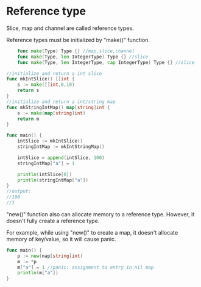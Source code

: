 <!--
 * @Author: Nettor
 * @Date: 2020-06-09 16:35:35
 * @LastEditors: Nettor
 * @LastEditTime: 2020-06-09 17:48:45
 * @Description: file content
-->

# Reference type

Slice, map and channel are called reference types.

Reference types must be initialized by "make()" function.

```go
    func make(Type) Type {} //map,slice,channel
    func make(Type, len IntegerType) Type {} //slice
    func make(Type, len IntegerType, cap IntegerType) Type {} //slice
```

```go
//initialize and return a int slice
func mkIntSlice() []int {
    s := make([]int,0,10)
    return s
}
//initialize and return a int/string map
func mkStringIntMap() map[string]int {
    s := make(map[string]int)
    return m
}

func main() {
    intSlice := mkIntSlice()
    stringIntMap := mkIntStringMap()

    intSlice = append(intSlice, 100)
    stringIntMap["a"] = 1

    println(intSlice[0])
    println(stringIntMap["a"])
}
//output:
//100
//1
```

"new()" function also can allocate memory to a reference type.
However, it doesn't fully create a reference type.

For example, while using "new()" to create a map, it doesn't allocate memory of key/value, so it will cause panic.

```go
func main() {
    p := new(nap[string]int)
    m := *p
    m["a"] = 1 //panic: assignment to entry in nil map
    println(m["a"])
}
```
